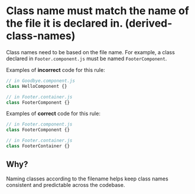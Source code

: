 # Class name must match the name of the file it is declared in. (derived-class-names)

Class names need to be based on the file name. For example, a class declared in `Footer.component.js` must be named
 `FooterComponent`.

Examples of **incorrect** code for this rule:

```js
// in Goodbye.component.js
class HelloComponent {}

// in Footer.container.js
class FooterComponent {}
```

Examples of **correct** code for this rule:

```js
// in Footer.component.js
class FooterComponent {}

// in Footer.container.js
class FooterContainer {}
```

## Why?
Naming classes according to the filename helps keep class names consistent and predictable across the codebase.
